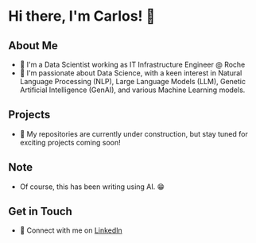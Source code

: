 <!--
**czubiaur/czubiaur** is a ✨ _special_ ✨ repository because its `README.md` (this file) appears on your GitHub profile.

Here are some ideas to get you started:

- 🔭 I’m currently working on ...
- 🌱 I’m currently learning ...
- 👯 I’m looking to collaborate on ...
- 🤔 I’m looking for help with ...
- 💬 Ask me about ...
- 📫 How to reach me: ...
- 😄 Pronouns: ...
- ⚡ Fun fact: ...
-->

# Hi there, I'm Carlos! 👋

## About Me
- 💼 I'm a Data Scientist working as IT Infrastructure Engineer @ Roche
- 🌱 I'm passionate about Data Science, with a keen interest in Natural Language Processing (NLP), Large Language Models (LLM), Genetic Artificial Intelligence (GenAI), and various Machine Learning models.

## Projects
- 🚧 My repositories are currently under construction, but stay tuned for exciting projects coming soon!

## Note
- Of course, this has been writing using AI. 😁

## Get in Touch
- 🔗 Connect with me on [LinkedIn](https://www.linkedin.com/in/carlos-zubiaur/)
